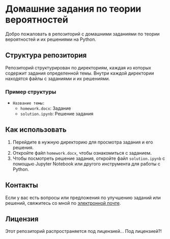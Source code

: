 # Домашние задания по теории вероятностей

Добро пожаловать в репозиторий с домашними заданиями по теории вероятностей и их решениями на Python.

## Структура репозитория

Репозиторий структурирован по директориям, каждая из которых содержит задания определенной темы. Внутри каждой директории находятся файлы с заданиями и их решениями.

### Пример структуры

- `Название темы:`
  - `homework.docx`: Задание 
  - `solution.ipynb`: Решение задания

## Как использовать

1. Перейдите в нужную директорию для просмотра задания и его решения.
2. Откройте файл `homework.docx`, чтобы ознакомиться с заданием.
3. Чтобы посмотреть решение задания, откройте файл `solution.ipynb` с помощью Jupyter Notebook или другого инструмента для работы с Python.

## Контакты

Если у вас есть вопросы или предложения по улучшению заданий или решений, свяжитесь со мной по [электронной почте](stroganovf.t@gmail.com).

## Лицензия

Этот репозиторий распространяется под лицензией... Под лицензией?!